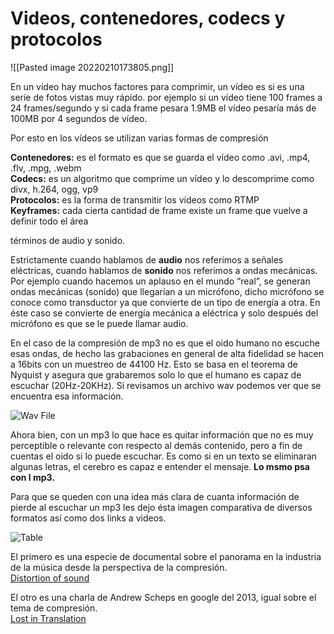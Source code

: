 # Videos, contenedores, codecs y protocolos

![[Pasted image 20220210173805.png]]

En un vídeo hay muchos factores para comprimir, un vídeo es si es una serie de fotos vistas muy rápido. por ejemplo si un vídeo tiene 100 frames a 24 frames/segundo y si cada frame pesara 1.9MB el vídeo pesaría más de 100MB por 4 segundos de vídeo.

Por esto en los vídeos se utilizan varias formas de compresión

**Contenedores:** es el formato es que se guarda el vídeo como .avi, .mp4, .flv, .mpg, .webm  
**Codecs:** es un algoritmo que comprime un vídeo y lo descomprime como divx, h.264, ogg, vp9  
**Protocolos:** es la forma de transmitir los vídeos como RTMP  
**Keyframes:** cada cierta cantidad de frame existe un frame que vuelve a definir todo el área

términos de audio y sonido.

Estrictamente cuando hablamos de **audio** nos referimos a señales eléctricas, cuando hablamos de **sonido** nos referimos a ondas mecánicas.  
Por ejemplo cuando hacemos un aplauso en el mundo “real”, se generan ondas mecánicas (sonido) que llegarían a un micrófono, dicho micrófono se conoce como transductor ya que convierte de un tipo de energía a otra. En éste caso se convierte de energía mecánica a eléctrica y solo después del micrófono es que se le puede llamar audio.

En el caso de la compresión de mp3 no es que el oido humano no escuche esas ondas, de hecho las grabaciones en general de alta fidelidad se hacen a 16bits con un muestreo de 44100 Hz. Esto se basa en el teorema de Nyquist y asegura que grabaremos solo lo que el humano es capaz de escuchar (20Hz-20KHz). Si revisamos un archivo wav podemos ver que se encuentra esa información.

![Wav File](https://s3-us-west-1.amazonaws.com/publicssets/Screen+Shot+2017-03-25+at+9.12.40+AM.png)

Ahora bien, con un mp3 lo que hace es quitar información que no es muy perceptible o relevante con respecto al demás contenido, pero a fin de cuentas el oido si lo puede escuchar. Es como si en un texto se eliminaran algunas letras, el cerebro es capaz e entender el mensaje. **Lo msmo psa con l mp3.**

Para que se queden con una idea más clara de cuanta información de pierde al escuchar un mp3 les dejo ésta imagen comparativa de diversos formatos así como dos links a videos.  

![Table](https://s3-us-west-1.amazonaws.com/publicssets/Screenshot_2016-11-19-15-27-21.png)

El primero es una especie de documental sobre el panorama en la industria de la música desde la perspectiva de la compresión.  
[Distortion of sound](https://www.youtube.com/watch?v=mDZcz-V29_M)

El otro es una charla de Andrew Scheps en google del 2013, igual sobre el tema de compresión.  
[Lost in Translation](https://www.youtube.com/watch?v=SXbH-yzGNfg&t=1s)